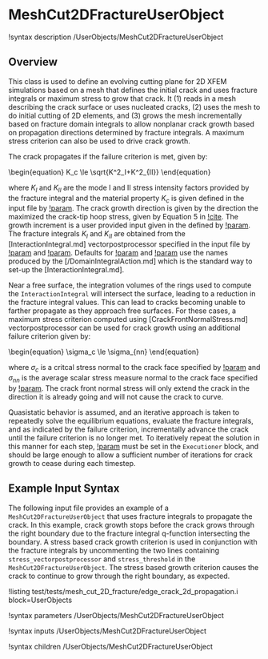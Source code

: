 # MeshCut2DFractureUserObject

!syntax description /UserObjects/MeshCut2DFractureUserObject

## Overview

This class is used to define an evolving cutting plane for 2D XFEM simulations based on a mesh that defines the initial crack and uses fracture integrals or maximum stress to grow that crack. It (1) reads in a mesh describing the crack surface or uses nucleated cracks, (2) uses the mesh to do initial cutting of 2D elements, and (3) grows the mesh incrementally based on fracture domain integrals to allow nonplanar crack growth based on propagation directions determined by fracture integrals.  A maximum stress criterion can also be used to drive crack growth.

The crack propagates if the failure criterion is met, given by:

\begin{equation}
K_c \le \sqrt{K^2_I+K^2_{II}}
\end{equation}

where $K_I$ and $K_{II}$ are the mode I and II stress intensity factors provided by the fracture integral and the material property $K_c$ is given defined in the input file by [!param](/UserObjects/MeshCut2DFractureUserObject/k_critical).  The crack growth direction is given by the direction the maximized the crack-tip hoop stress, given by Equation 5 in [!cite](jiang2020).  The growth increment is a user provided input given in the defined by [!param](/UserObjects/MeshCut2DFractureUserObject/growth_increment).  The fracture integrals $K_I$ and $K_{II}$ are obtained from the [InteractionIntegral.md] vectorpostprocessor specified in the input file by [!param](/UserObjects/MeshCut2DFractureUserObject/ki_vectorpostprocessor) and [!param](/UserObjects/MeshCut2DFractureUserObject/kii_vectorpostprocessor).  Defaults for [!param](/UserObjects/MeshCut2DFractureUserObject/ki_vectorpostprocessor) and [!param](/UserObjects/MeshCut2DFractureUserObject/kii_vectorpostprocessor) use the names produced by the [/DomainIntegralAction.md] which is the standard way to set-up the [InteractionIntegral.md].

Near a free surface, the integration volumes of the rings used to compute the `InteractionIntegral` will intersect the surface, leading to a reduction in the fracture integral values.  This can lead to cracks becoming unable to farther propagate as they approach free surfaces.  For these cases, a maximum stress criterion computed using [CrackFrontNormalStress.md] vectorpostprocessor can be used for crack growth using an additional failure criterion given by:

\begin{equation}
\sigma_c \le \sigma_{nn}
\end{equation}

where $\sigma_c$ is a critcal stress normal to the crack face specified by [!param](/UserObjects/MeshCut2DFractureUserObject/stress_threshold) and $\sigma_{nn}$ is the average scalar stress measure normal to the crack face specified by [!param](/UserObjects/MeshCut2DFractureUserObject/stress_vectorpostprocessor).  The crack front normal stress will only extend the crack in the direction it is already going and will not cause the crack to curve.

Quasistatic behavior is assumed, and an iterative approach is taken to repeatedly solve the equilibrium equations, evaluate the fracture integrals, and as indicated by the failure criterion, incrementally advance the crack until the failure criterion is no longer met. To iteratively repeat the solution in this manner for each step, [!param](/Executioner/Steady/max_xfem_update) must be set in the `Executioner` block, and should be large enough to allow a sufficient number of iterations for crack growth to cease during each timestep.

## Example Input Syntax

The following input file provides an example of a `MeshCut2DFractureUserObject` that uses fracture integrals to propagate the crack.  In this example, crack growth stops before the crack grows through the right boundary due to the fracture integral q-function intersecting the boundary.  A stress based crack growth criterion is used in conjunction with the fracture integrals by uncommenting the two lines containing `stress_vectorpostprocessor` and `stress_threshold` in the `MeshCut2DFractureUserObject`.  The stress based growth criterion causes the crack to continue to grow through the right boundary, as expected.

!listing test/tests/mesh_cut_2D_fracture/edge_crack_2d_propagation.i block=UserObjects

!syntax parameters /UserObjects/MeshCut2DFractureUserObject

!syntax inputs /UserObjects/MeshCut2DFractureUserObject

!syntax children /UserObjects/MeshCut2DFractureUserObject
